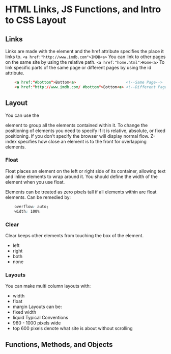 # HTML Links, JS Functions, and Intro to CSS Layout
## Links
Links are made with the <a> element and the href attribute specifies the place it links to.
```<a href:"http://www.imdb.com">IMDB<a>```
You can link to other pages on the same site by using the relative path.
```<a href:"home.html">Home<a>```
To link specific parts of the same page or different pages by using the id attribute.
```html
    <a href:"#bottom">Bottom<a>                      <!--Same Page-->
    <a href:"http://www.imdb.com/ #bottom">Bottom<a> <!--Different Page-->
```
## Layout
You can use the <div> element to group all the elements contained within it.
To change the positioning of elements you need to specify if it is relative, absolute, or fixed positioning. If you don't specify the browser will display normal flow. Z-index specifies how close an element is to the front for overlapping elements.
### Float
Float places an element on the left or right side of its container, allowing text and inline elements to wrap around it. You should define the width of the element when you use float.

Elements can be treated as zero pixels tall if all elements within are float elements.
Can be remedied by:
``` css
    overflow: auto;
    width: 100%
```
### Clear 
Clear keeps other elements from touching the box of the element.
- left
- right
- both
- none
### Layouts
You can make multi column layouts with:
- width
- float
- margin
Layouts can be:
- fixed width
- liquid
Typical Conventions
- 960 - 1000 pixels wide
- top 600 pixels denote what site is about without scrolling
## Functions, Methods, and Objects
